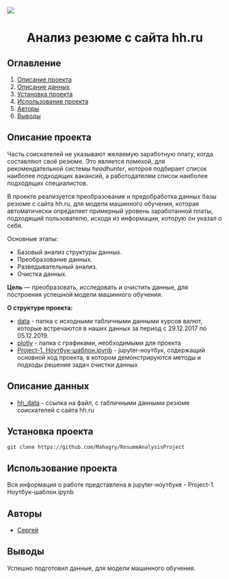 
![](./images/data_cleaning.png)
# <center> Анализ резюме с сайта hh.ru </center>
## Оглавление
1. [Описание проекта](#Описание-проекта)
2. [Описание данных](#Описание-данных)
3. [Установка проекта](#Установка-проекта)
4. [Использование проекта](#Использование-проекта)
5. [Авторы](#Авторы)
6. [Выводы](Использование-проекта)

## Описание проекта
Часть соискателей не указывают желаемую заработную плату, когда составляют своё резюме. Это является помехой, для рекомендательной системы *headhunter*, котороя подбирает список наиболее подходящих вакансий, а работодателям список наиболее подходящих специалистов.

В проекте реализуется преобразование и предобработка данных базы резюме с сайта hh.ru, для модели машинного обучения, которая автоматически определяет примерный уровень заработанной платы, подходящий пользователю, исходя из информации, которую он указал о себя.

Основные этапы:
* Базовый анализ структуры данных.
* Преобразование данных.
* Разведывательный анализ.
* Очистка данных.

**Цель** — преобразовать, исследовать и очистить данные, для построения успешной модели машинного обучения. 

**О структуре проекта:**
* [data](./data) - папка с исходными табличными данными курсов валют, которые встречаются в наших данных за период с 29.12.2017 по 05.12.2019.
* [plotly](./plotly) - папка с графиками, необходимыми для проекта
* [Project-1. Ноутбук-шаблон.ipynb](./Project-1.Ноутбук-шаблон.ipynb) - jupyter-ноутбук, содержащий основной код проекта, в котором демонстрируются методы и подходы решения задач очистки данных

## Описание данных
* [hh_data](https://drive.google.com/file/d/1AWK1-v4crqzL9FH3EPNaYet01dazbvSL/view?usp=share_link) - ссылка на файл, с табличными данными резюме соискателей с сайта hh.ru
 

## Установка проекта

```
git clone https://github.com/Mahagry/ResumeAnalysisProject
```

## Использование проекта
Вся информация о работе представлена в jupyter-ноутбуке - Project-1. Ноутбук-шаблон.ipynb
## Авторы

* [Сергей](https://vk.com/id474858221)

## Выводы
Успешно подготовил данные, для модели машинного обучения.